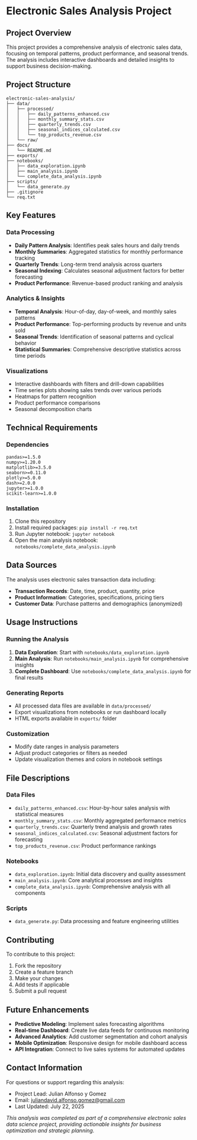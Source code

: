 # Electronic Sales Analysis Project

## Project Overview

This project provides a comprehensive analysis of electronic sales data, focusing on temporal patterns, product performance, and seasonal trends. The analysis includes interactive dashboards and detailed insights to support business decision-making.

## Project Structure

```
electronic-sales-analysis/
├── data/
│   ├── processed/
│   │   ├── daily_patterns_enhanced.csv
│   │   ├── monthly_summary_stats.csv
│   │   ├── quarterly_trends.csv
│   │   ├── seasonal_indices_calculated.csv
│   │   └── top_products_revenue.csv
│   └── raw/
├── docs/
│   └── README.md
├── exports/
├── notebooks/
│   ├── data_exploration.ipynb
│   ├── main_analysis.ipynb
│   └── complete_data_analysis.ipynb
├── scripts/
│   └── data_generate.py
├── .gitignore
└── req.txt
```

## Key Features

### Data Processing
- **Daily Pattern Analysis**: Identifies peak sales hours and daily trends
- **Monthly Summaries**: Aggregated statistics for monthly performance tracking
- **Quarterly Trends**: Long-term trend analysis across quarters
- **Seasonal Indexing**: Calculates seasonal adjustment factors for better forecasting
- **Product Performance**: Revenue-based product ranking and analysis

### Analytics & Insights
- **Temporal Analysis**: Hour-of-day, day-of-week, and monthly sales patterns
- **Product Performance**: Top-performing products by revenue and units sold
- **Seasonal Trends**: Identification of seasonal patterns and cyclical behavior
- **Statistical Summaries**: Comprehensive descriptive statistics across time periods

### Visualizations
- Interactive dashboards with filters and drill-down capabilities
- Time series plots showing sales trends over various periods
- Heatmaps for pattern recognition
- Product performance comparisons
- Seasonal decomposition charts

## Technical Requirements

### Dependencies
```
pandas>=1.5.0
numpy>=1.20.0
matplotlib>=3.5.0
seaborn>=0.11.0
plotly>=5.0.0
dash>=2.0.0
jupyter>=1.0.0
scikit-learn>=1.0.0
```

### Installation
1. Clone this repository
2. Install required packages: `pip install -r req.txt`
3. Run Jupyter notebook: `jupyter notebook`
4. Open the main analysis notebook: `notebooks/complete_data_analysis.ipynb`

## Data Sources

The analysis uses electronic sales transaction data including:
- **Transaction Records**: Date, time, product, quantity, price
- **Product Information**: Categories, specifications, pricing tiers
- **Customer Data**: Purchase patterns and demographics (anonymized)

## Usage Instructions

### Running the Analysis
1. **Data Exploration**: Start with `notebooks/data_exploration.ipynb`
2. **Main Analysis**: Run `notebooks/main_analysis.ipynb` for comprehensive insights
3. **Complete Dashboard**: Use `notebooks/complete_data_analysis.ipynb` for final results

### Generating Reports
- All processed data files are available in `data/processed/`
- Export visualizations from notebooks or run dashboard locally
- HTML exports available in `exports/` folder

### Customization
- Modify date ranges in analysis parameters
- Adjust product categories or filters as needed
- Update visualization themes and colors in notebook settings

## File Descriptions

### Data Files
- `daily_patterns_enhanced.csv`: Hour-by-hour sales analysis with statistical measures
- `monthly_summary_stats.csv`: Monthly aggregated performance metrics
- `quarterly_trends.csv`: Quarterly trend analysis and growth rates
- `seasonal_indices_calculated.csv`: Seasonal adjustment factors for forecasting
- `top_products_revenue.csv`: Product performance rankings

### Notebooks
- `data_exploration.ipynb`: Initial data discovery and quality assessment
- `main_analysis.ipynb`: Core analytical processes and insights
- `complete_data_analysis.ipynb`: Comprehensive analysis with all components

### Scripts
- `data_generate.py`: Data processing and feature engineering utilities

## Contributing

To contribute to this project:
1. Fork the repository
2. Create a feature branch
3. Make your changes
4. Add tests if applicable
5. Submit a pull request

## Future Enhancements

- **Predictive Modeling**: Implement sales forecasting algorithms
- **Real-time Dashboard**: Create live data feeds for continuous monitoring
- **Advanced Analytics**: Add customer segmentation and cohort analysis
- **Mobile Optimization**: Responsive design for mobile dashboard access
- **API Integration**: Connect to live sales systems for automated updates

## Contact Information

For questions or support regarding this analysis:
- Project Lead: Julian Alfonso y Gomez
- Email: juliandavid.alfonso.gomez@gmail.com
- Last Updated: July 22, 2025

*This analysis was completed as part of a comprehensive electronic sales data science project, providing actionable insights for business optimization and strategic planning.*